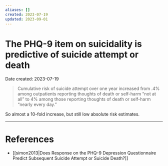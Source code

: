 ```yaml
---
aliases: []
created: 2023-07-19
updated: 2023-09-01
---
```


# The PHQ-9 item on suicidality is predictive of suicide attempt or death
Date created: 2023-07-19


> Cumulative risk of suicide attempt over one year increased from .4% among outpatients reporting thoughts of death or self-harm “not at all” to 4% among those reporting thoughts of death or self-harm “nearly every day.”

So almost a 10-fold increase, but still low absolute risk estimates.

---
# References
* [[simon2013|Does Response on the PHQ-9 Depression Questionnaire Predict Subsequent Suicide Attempt or Suicide Death?]]
